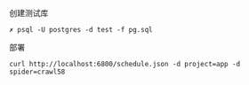 创建测试库
```
✗ psql -U postgres -d test -f pg.sql
```

部署
```
curl http://localhost:6800/schedule.json -d project=app -d spider=crawl58
```


